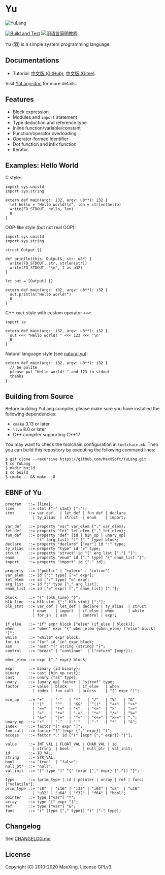 # Yu

![YuLang](YuLang.png)

[![Build and Test](https://github.com/MaxXSoft/YuLang/workflows/Build%20and%20Test/badge.svg)](https://github.com/MaxXSoft/YuLang)
[![羽语言简明教程](https://img.shields.io/badge/tutorial-%E7%AE%80%E4%BD%93%E4%B8%AD%E6%96%87-blue)](https://maxxsoft.github.io/YuLang-doc/tutorial/zh-cn/)

Yu (羽) is a simple system programming language.

## Documentations

* Tutorial: [中文版 (GitHub)](https://maxxsoft.github.io/YuLang-doc/tutorial/zh-cn/), [中文版 (Gitee)](https://maxxsoft.gitee.io/yulang-doc/tutorial/zh-cn/).

Visit [YuLang-doc](https://github.com/MaxXSoft/YuLang-doc) for more details.

## Features

* Block expression
* Modules and `import` statement
* Type deduction and reference type
* Inline function/variable/constant
* Function/operator overloading
* Operator-formed identifier
* Dot function and infix function
* Iterator

## Examples: Hello World

C style:

```yu
import sys.unistd
import sys.string

extern def main(argc: i32, argv: u8**): i32 {
  let hello = "Hello world!\n", len = strlen(hello)
  write(FD_STDOUT, hello, len)
  0
}
```

OOP-like style (but not real OOP):

```yu
import sys.unistd
import sys.string

struct Output {}

def println(this: Output&, str: u8*) {
  write(FD_STDOUT, str, strlen(str))
  write(FD_STDOUT, "\n", 1 as u32)
}

let out = [Output] {}

extern def main(argc: i32, argv: u8**): i32 {
  out.println("Hello world!")
  0
}
```

C++ `cout` style with custom operator `<<<`:

```yu
import io

extern def main(argc: i32, argv: u8**): i32 {
  out <<< "Hello world! " <<< 123 <<< '\n'
  0
}
```

Natural language style (see [natural.yu](examples/natural.yu)):

```yu
extern def main(argc: i32, argv: u8**): i32 {
  // be polite
  please put "Hello world! " and 123 to stdout
  thanks
}
```

## Building from Source

Before building YuLang compiler, please make sure you have installed the following dependencies:

* `cmake` 3.13 or later
* `llvm` 8.0 or later
* C++ compiler supporting C++17

You may want to check the toolchain configuration in `toolchain.mk`. Then you can build this repository by executing the following command lines:

```
$ git clone --recursive https://github.com/MaxXSoft/YuLang.git
$ cd YuLang
$ mkdir build
$ cd build
$ cmake .. && make -j8
```

## EBNF of Yu

```ebnf
program   ::= {line};
line      ::= stmt {";" stmt} [";"];
stmt      ::= var_def   | let_def | fun_def | declare
            | ty_alias  | struct  | enum    | import;

var_def   ::= property "var" var_elem {"," var_elem};
let_def   ::= property "let" let_elem {"," let_elem};
fun_def   ::= property "def" [id | bin_op | unary_op]
              "(" [arg_list] ")" [":" type] block;
declare   ::= property "declare" ["var"] id ":" type;
ty_alias  ::= property "type" id "=" type;
struct    ::= property "struct" id "{" arg_list [","] "}";
enum      ::= property "enum" id [":" type] "{" enum_list "}";
import    ::= property "import" id {"." id};

property  ::= ["public" | "extern" | "inline"]
var_elem  ::= id [":" type] ["=" expr];
let_elem  ::= id [":" type] "=" expr;
arg_list  ::= id ":" type ["," arg_list];
enum_list ::= id ["=" expr] ["," enum_list] [","];

block     ::= "{" {blk_line} "}";
blk_line  ::= blk_stmt {";" blk_stmt} [";"];
blk_stmt  ::= var_def | let_def | declare | ty_alias  | struct
            | enum    | import  | if_else | when      | while
            | for_in  | asm     | control | expr;

if_else   ::= "if" expr block ["else" (if_else | block)];
when      ::= "when" expr "{" when_elem {when_elem} ["else" block] "}";
while     ::= "while" expr block;
for_in    ::= "for" id "in" expr block;
asm       ::= "asm" "{" string {string} "}";
control   ::= "break" | "continue"  | ("return" [expr]);

when_elem ::= expr {"," expr} block;

expr      ::= binary {id binary};
binary    ::= cast {bin_op cast};
cast      ::= unary {"as" type};
unary     ::= [unary_op] factor | "sizeof" type;
factor    ::= value | block     | if_else   | when
            | index | fun_call  | access    | "(" expr ")";

bin_op    ::= "+"   | "-"   | "*"   | "/"   | "%"   | "&"
            | "|"   | "^"   | "&&"  | "||"  | "<<"  | ">>"
            | "=="  | "!="  | "<"   | "<="  | ">"   | ">="
            | "="   | "+="  | "-="  | "*="  | "/="  | "%="
            | "&="  | "|="  | "^="  | "<<=" | ">>=" | ".";
unary_op  ::= "+"   | "-"   | "!"   | "~"   | "*"   | "&";
index     ::= factor "[" expr "]";
fun_call  ::= factor "(" [expr {"," expr}] ")";
access    ::= factor "." id ["(" [expr {"," expr}] ")"];

value     ::= INT_VAL | FLOAT_VAL | CHAR_VAL | id
            | string  | bool      | null_ptr | val_init;
id        ::= ID_VAL;
string    ::= STR_VAL;
bool      ::= "true"  | "false";
null_ptr  ::= "null";
val_init  ::= "[" type "]" "{" [expr {"," expr} [","]] "}";

type      ::= (prim_type | id | pointer | array | ref | func) ["volatile"];
prim_type ::= "i8"  | "i16" | "i32" | "i64" | "u8"  | "u16"
            | "u32" | "u64" | "f32" | "f64" | "bool";
pointer   ::= type ["var"] "*";
array     ::= type "[" expr "]";
ref       ::= type ["var"] "&";
func      ::= "(" [type {"," type}] ")" [":" type];
```

## Changelog

See [CHANGELOG.md](CHANGELOG.md)

## License

Copyright (C) 2010-2020 MaxXing. License GPLv3.
